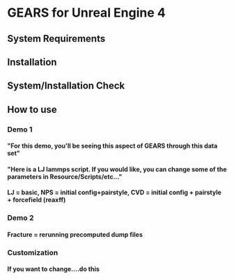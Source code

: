 # GEARS for Unreal Engine 4

## System Requirements
## Installation
## System/Installation Check
## How to use
### Demo 1 
#### "For this demo, you'll be seeing this aspect of GEARS through this data set"
#### "Here is a LJ lammps script. If you would like, you can change some of the parameters in Resource/Scripts/etc..."
#### LJ = basic, NPS = initial config+pairstyle, CVD = initial config + pairstyle + forcefield (reaxff)
### Demo 2
#### Fracture = rerunning precomputed dump files
### Customization
#### If you want to change....do this